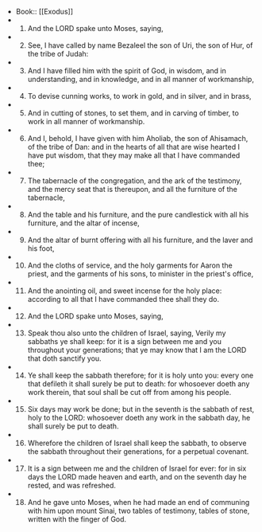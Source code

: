 - Book:: [[Exodus]]
- 1. And the LORD spake unto Moses, saying,
- 2. See, I have called by name Bezaleel the son of Uri, the son of Hur, of the tribe of Judah:
- 3. And I have filled him with the spirit of God, in wisdom, and in understanding, and in knowledge, and in all manner of workmanship,
- 4. To devise cunning works, to work in gold, and in silver, and in brass,
- 5. And in cutting of stones, to set them, and in carving of timber, to work in all manner of workmanship.
- 6. And I, behold, I have given with him Aholiab, the son of Ahisamach, of the tribe of Dan: and in the hearts of all that are wise hearted I have put wisdom, that they may make all that I have commanded thee;
- 7. The tabernacle of the congregation, and the ark of the testimony, and the mercy seat that is thereupon, and all the furniture of the tabernacle,
- 8. And the table and his furniture, and the pure candlestick with all his furniture, and the altar of incense,
- 9. And the altar of burnt offering with all his furniture, and the laver and his foot,
- 10. And the cloths of service, and the holy garments for Aaron the priest, and the garments of his sons, to minister in the priest's office,
- 11. And the anointing oil, and sweet incense for the holy place: according to all that I have commanded thee shall they do.
- 12. And the LORD spake unto Moses, saying,
- 13. Speak thou also unto the children of Israel, saying, Verily my sabbaths ye shall keep: for it is a sign between me and you throughout your generations; that ye may know that I am the LORD that doth sanctify you.
- 14. Ye shall keep the sabbath therefore; for it is holy unto you: every one that defileth it shall surely be put to death: for whosoever doeth any work therein, that soul shall be cut off from among his people.
- 15. Six days may work be done; but in the seventh is the sabbath of rest, holy to the LORD: whosoever doeth any work in the sabbath day, he shall surely be put to death.
- 16. Wherefore the children of Israel shall keep the sabbath, to observe the sabbath throughout their generations, for a perpetual covenant.
- 17. It is a sign between me and the children of Israel for ever: for in six days the LORD made heaven and earth, and on the seventh day he rested, and was refreshed.
- 18. And he gave unto Moses, when he had made an end of communing with him upon mount Sinai, two tables of testimony, tables of stone, written with the finger of God.
